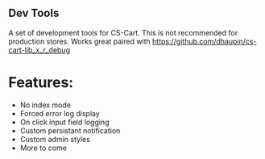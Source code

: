 ## Dev Tools
A set of development tools for CS-Cart. This is not recommended for production stores. Works great paired with https://github.com/dhaupin/cs-cart-lib_x_r_debug

# Features:
- No index mode
- Forced error log display
- On click input field logging
- Custom persistant notification
- Custom admin styles
- More to come
